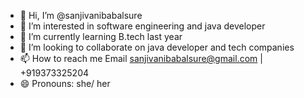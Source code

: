 - 👋 Hi, I’m @sanjivanibabalsure
- 👀 I’m interested in  software engineering and java developer
- 🌱 I’m currently learning B.tech last year
- 💞️ I’m looking to collaborate on java developer and tech companies
- 📫 How to reach me Email sanjivanibabalsure@gmail.com | +919373325204
- 😄 Pronouns: she/ her

<!---
sanjivanibabalsure/sanjivanibabalsure is a ✨ special ✨ repository because its `README.md` (this file) appears on your GitHub profile.
You can click the Preview link to take a look at your changes.
--->
